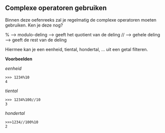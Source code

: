 ## Complexe operatoren gebruiken

Binnen deze oefenreeks zal je regelmatig de complexe operatoren moeten gebruiken. Ken je deze nog?

% --> modulo-deling --> geeft het quotient van de deling
// --> gehele deling --> geeft de rest van de deling

Hiermee kan je een eenheid, tiental, hondertal, ... uit een getal filteren.

**Voorbeelden**

*eenheid*
```
>>> 1234%10
4
```
*tiental*
```
>>> 1234%100//10
3
```

*hondertal*
```
>>>1234//100%10
2
```